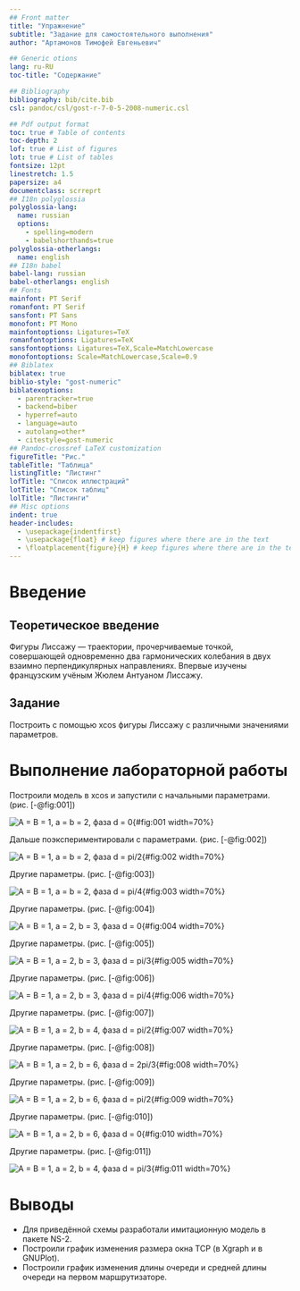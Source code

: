 ```yaml
---
## Front matter
title: "Упражнение"
subtitle: "Задание для самостоятельного выполнения"
author: "Артамонов Тимофей Евгеньевич"

## Generic otions
lang: ru-RU
toc-title: "Содержание"

## Bibliography
bibliography: bib/cite.bib
csl: pandoc/csl/gost-r-7-0-5-2008-numeric.csl

## Pdf output format
toc: true # Table of contents
toc-depth: 2
lof: true # List of figures
lot: true # List of tables
fontsize: 12pt
linestretch: 1.5
papersize: a4
documentclass: scrreprt
## I18n polyglossia
polyglossia-lang:
  name: russian
  options:
	- spelling=modern
	- babelshorthands=true
polyglossia-otherlangs:
  name: english
## I18n babel
babel-lang: russian
babel-otherlangs: english
## Fonts
mainfont: PT Serif
romanfont: PT Serif
sansfont: PT Sans
monofont: PT Mono
mainfontoptions: Ligatures=TeX
romanfontoptions: Ligatures=TeX
sansfontoptions: Ligatures=TeX,Scale=MatchLowercase
monofontoptions: Scale=MatchLowercase,Scale=0.9
## Biblatex
biblatex: true
biblio-style: "gost-numeric"
biblatexoptions:
  - parentracker=true
  - backend=biber
  - hyperref=auto
  - language=auto
  - autolang=other*
  - citestyle=gost-numeric
## Pandoc-crossref LaTeX customization
figureTitle: "Рис."
tableTitle: "Таблица"
listingTitle: "Листинг"
lofTitle: "Список иллюстраций"
lotTitle: "Список таблиц"
lolTitle: "Листинги"
## Misc options
indent: true
header-includes:
  - \usepackage{indentfirst}
  - \usepackage{float} # keep figures where there are in the text
  - \floatplacement{figure}{H} # keep figures where there are in the text
---
```


# Введение

## Теоретическое введение

Фигуры Лиссажу — траектории, прочерчиваемые точкой, совершающей одновременно два гармонических колебания в двух взаимно перпендикулярных направлениях. Впервые изучены французским учёным Жюлем Антуаном Лиссажу.

## Задание

Построить с помощью xcos фигуры Лиссажу с различными значениями параметров.
   
# Выполнение лабораторной работы

Построили модель в xcos и запустили с начальными параметрами. (рис. [-@fig:001])

![A = B = 1, a = b = 2, фаза d = 0](image/1.PNG){#fig:001 width=70%}

Дальше поэкспериментировали с параметрами. (рис. [-@fig:002])

![A = B = 1, a = b = 2, фаза d = pi/2](image/2.PNG){#fig:002 width=70%}

Другие параметры. (рис. [-@fig:003])

![A = B = 1, a = b = 2, фаза d = pi/4](image/3.PNG){#fig:003 width=70%}

Другие параметры. (рис. [-@fig:004])

![A = B = 1, a = 2, b = 3, фаза d = 0](image/4.PNG){#fig:004 width=70%}

Другие параметры.  (рис. [-@fig:005])

![A = B = 1, a = 2, b = 3, фаза d = pi/3](image/5.PNG){#fig:005 width=70%}

Другие параметры. (рис. [-@fig:006])

![A = B = 1, a = 2, b = 3, фаза d = pi/4](image/6.PNG){#fig:006 width=70%}

Другие параметры. (рис. [-@fig:007])

![A = B = 1, a = 2, b = 4, фаза d = pi/2](image/7.PNG){#fig:007 width=70%}

Другие параметры. (рис. [-@fig:008])

![A = B = 1, a = 2, b = 6, фаза d = 2pi/3](image/8.PNG){#fig:008 width=70%}

Другие параметры. (рис. [-@fig:009])

![A = B = 1, a = 2, b = 6, фаза d = pi/2](image/9.PNG){#fig:009 width=70%}

Другие параметры. (рис. [-@fig:010])

![A = B = 1, a = 2, b = 6, фаза d = 0](image/10.PNG){#fig:010 width=70%}

Другие параметры. (рис. [-@fig:011])

![A = B = 1, a = 2, b = 4, фаза d = pi/3](image/11.PNG){#fig:011 width=70%}


# Выводы

- Для приведённой схемы разработали имитационную модель в пакете NS-2.
- Построили график изменения размера окна TCP (в Xgraph и в GNUPlot).
- Построили график изменения длины очереди и средней длины очереди на первом маршрутизаторе.
